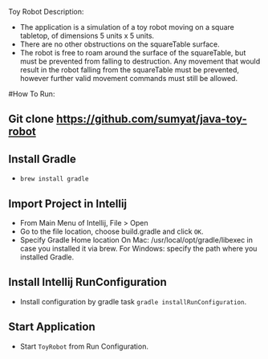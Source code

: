 Toy Robot
Description:
- The application is a simulation of a toy robot moving on a square tabletop,
of dimensions 5 units x 5 units.
- There are no other obstructions on the squareTable surface.
- The robot is free to roam around the surface of the squareTable, but must be
prevented from falling to destruction. Any movement that would result in the
robot falling from the squareTable must be prevented, however further valid
movement commands must still be allowed.

#How To Run:
## Git clone https://github.com/sumyat/java-toy-robot

## Install Gradle
- `brew install gradle`

## Import Project in Intellij
- From Main Menu of Intellij, File > Open
- Go to the file location, choose build.gradle and click `OK`.
- Specify Gradle Home location
On Mac: /usr/local/opt/gradle/libexec in case you installed it via brew.
For Windows: specify the path where you installed Gradle.

## Install Intellij RunConfiguration
- Install configuration by gradle task `gradle installRunConfiguration`.

## Start Application
- Start `ToyRobot` from Run Configuration.
